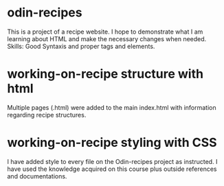 # odin-recipes

This is a project of a recipe website. I hope to demonstrate what I am learning about HTML and make the necessary changes when needed. Skills: Good Syntaxis and proper tags and elements.  

# working-on-recipe structure with html

Multiple pages (.html) were added to the main index.html with information regarding recipe structures. 

# working-on-recipe styling with CSS

I have added style to every file on the Odin-recipes project as instructed. I have used the knowledge acquired on this course plus outside references and documentations. 